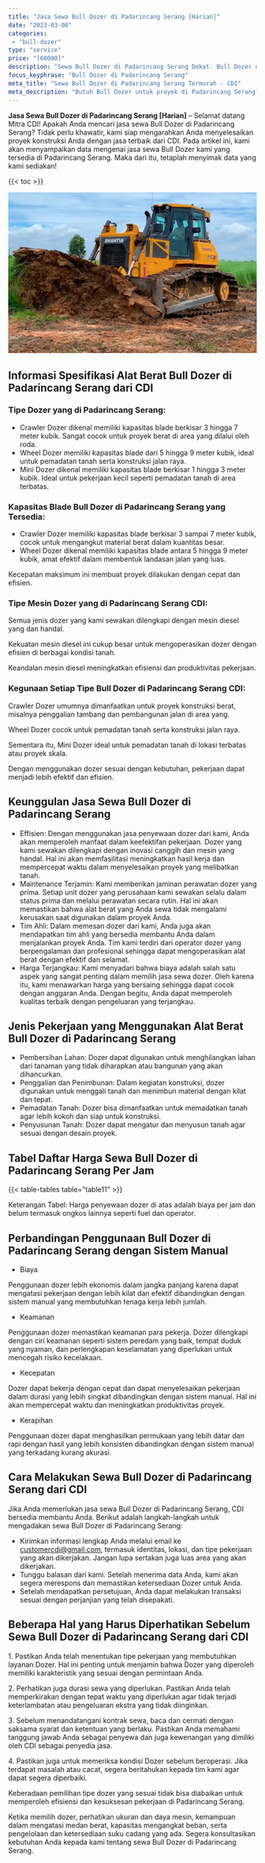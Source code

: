 ```yaml
---
title: "Jasa Sewa Bull Dozer di Padarincang Serang [Harian]"
date: "2023-03-08"
categories:
 - "bull-dozer"
type: "service"
price: "[60000]"
description: "Sewa Bull Dozer di Padarincang Serang Dekat. Bull Dozer unggulan untuk kebutuhan proyek konstruksi dengan performa superior. Segera konsultasikan kebutuhan Anda."
focus_keyphrase: "Bull Dozer di Padarincang Serang"
meta_title: "Sewa Bull Dozer di Padarincang Serang Termurah - CDI"
meta_description: "Butuh Bull Dozer untuk proyek di Padarincang Serang? Kami adalah solusi tepat dengan penawaran terbaik. Klik untuk info lebih lanjut."
---
```


**Jasa Sewa Bull Dozer di Padarincang Serang [Harian]** – Selamat datang Mitra CDI! Apakah Anda mencari jasa sewa Bull Dozer di Padarincang Serang? Tidak perlu khawatir, kami siap mengarahkan Anda menyelesaikan proyek konstruksi Anda dengan jasa terbaik dari CDI. Pada artikel ini, kami akan menyampaikan data mengenai jasa sewa Bull Dozer kami yang tersedia di Padarincang Serang. Maka dari itu, tetaplah menyimak data yang kami sediakan!

{{< toc >}}

![Jasa Sewa Bull Dozer di Padarincang Serang [Harian]](/images/bull-dozer/bull-dozer-17.jpg)

## Informasi Spesifikasi Alat Berat Bull Dozer di Padarincang Serang dari CDI

### Tipe Dozer yang di Padarincang Serang:

*   Crawler Dozer dikenal memiliki kapasitas blade berkisar 3 hingga 7 meter kubik. Sangat cocok untuk proyek berat di area yang dilalui oleh roda.
*   Wheel Dozer memiliki kapasitas blade dari 5 hingga 9 meter kubik, ideal untuk pemadatan tanah serta konstruksi jalan raya.
*   Mini Dozer dikenal memiliki kapasitas blade berkisar 1 hingga 3 meter kubik. Ideal untuk pekerjaan kecil seperti pemadatan tanah di area terbatas.

### Kapasitas Blade Bull Dozer di Padarincang Serang yang Tersedia:

*   Crawler Dozer memiliki kapasitas blade berkisar 3 sampai 7 meter kubik, cocok untuk mengangkut material berat dalam kuantitas besar.
*   Wheel Dozer dikenal memiliki kapasitas blade antara 5 hingga 9 meter kubik, amat efektif dalam membentuk landasan jalan yang luas.

Kecepatan maksimum ini membuat proyek dilakukan dengan cepat dan efisien.

### Tipe Mesin Dozer yang di Padarincang Serang CDI:

Semua jenis dozer yang kami sewakan dilengkapi dengan mesin diesel yang dan handal.

Kekuatan mesin diesel ini cukup besar untuk mengoperasikan dozer dengan efisien di berbagai kondisi tanah.

Keandalan mesin diesel meningkatkan efisiensi dan produktivitas pekerjaan.

### Kegunaan Setiap Tipe Bull Dozer di Padarincang Serang CDI:

Crawler Dozer umumnya dimanfaatkan untuk proyek konstruksi berat, misalnya penggalian tambang dan pembangunan jalan di area yang.

Wheel Dozer cocok untuk pemadatan tanah serta konstruksi jalan raya.

Sementara itu, Mini Dozer ideal untuk pemadatan tanah di lokasi terbatas atau proyek skala.

Dengan menggunakan dozer sesuai dengan kebutuhan, pekerjaan dapat menjadi lebih efektif dan efisien.

## Keunggulan Jasa Sewa Bull Dozer di Padarincang Serang

*   Effisien: Dengan menggunakan jasa penyewaan dozer dari kami, Anda akan memperoleh manfaat dalam keefektifan pekerjaan. Dozer yang kami sewakan dilengkapi dengan inovasi canggih dan mesin yang handal. Hal ini akan memfasilitasi meningkatkan hasil kerja dan mempercepat waktu dalam menyelesaikan proyek yang melibatkan tanah.
*   Maintenance Terjamin: Kami memberikan jaminan perawatan dozer yang prima. Setiap unit dozer yang perusahaan kami sewakan selalu dalam status prima dan melalui perawatan secara rutin. Hal ini akan memastikan bahwa alat berat yang Anda sewa tidak mengalami kerusakan saat digunakan dalam proyek Anda.
*   Tim Ahli: Dalam memesan dozer dari kami, Anda juga akan mendapatkan tim ahli yang bersedia membantu Anda dalam menjalankan proyek Anda. Tim kami terdiri dari operator dozer yang berpengalaman dan profesional sehingga dapat mengoperasikan alat berat dengan efektif dan selamat.
*   Harga Terjangkau: Kami menyadari bahwa biaya adalah salah satu aspek yang sangat penting dalam memilih jasa sewa dozer. Oleh karena itu, kami menawarkan harga yang bersaing sehingga dapat cocok dengan anggaran Anda. Dengan begitu, Anda dapat memperoleh kualitas terbaik dengan pengeluaran yang terjangkau.

## Jenis Pekerjaan yang Menggunakan Alat Berat Bull Dozer di Padarincang Serang

*   Pembersihan Lahan: Dozer dapat digunakan untuk menghilangkan lahan dari tanaman yang tidak diharapkan atau bangunan yang akan dihancurkan.
*   Penggalian dan Penimbunan: Dalam kegiatan konstruksi, dozer digunakan untuk menggali tanah dan menimbun material dengan kilat dan tepat.
*   Pemadatan Tanah: Dozer bisa dimanfaatkan untuk memadatkan tanah agar lebih kokoh dan siap untuk konstruksi.
*   Penyusunan Tanah: Dozer dapat mengatur dan menyusun tanah agar sesuai dengan desain proyek.

## Tabel Daftar Harga Sewa Bull Dozer di Padarincang Serang Per Jam

{{< table-tables table="table11" >}}

Keterangan Tabel: Harga penyewaan dozer di atas adalah biaya per jam dan belum termasuk ongkos lainnya seperti fuel dan operator.

## Perbandingan Penggunaan Bull Dozer di Padarincang Serang dengan Sistem Manual

*   Biaya

Penggunaan dozer lebih ekonomis dalam jangka panjang karena dapat mengatasi pekerjaan dengan lebih kilat dan efektif dibandingkan dengan sistem manual yang membutuhkan tenaga kerja lebih jumlah.
*   Keamanan

Penggunaan dozer memastikan keamanan para pekerja. Dozer dilengkapi dengan ciri keamanan seperti sistem peredam yang baik, tempat duduk yang nyaman, dan perlengkapan keselamatan yang diperlukan untuk mencegah risiko kecelakaan.
*   Kecepatan

Dozer dapat bekerja dengan cepat dan dapat menyelesaikan pekerjaan dalam durasi yang lebih singkat dibandingkan dengan sistem manual. Hal ini akan mempercepat waktu dan meningkatkan produktivitas proyek.
*   Kerapihan

Penggunaan dozer dapat menghasilkan permukaan yang lebih datar dan rapi dengan hasil yang lebih konsisten dibandingkan dengan sistem manual yang terkadang kurang akurasi.

## Cara Melakukan Sewa Bull Dozer di Padarincang Serang dari CDI

Jika Anda memerlukan jasa sewa Bull Dozer di Padarincang Serang, CDI bersedia membantu Anda. Berikut adalah langkah-langkah untuk mengadakan sewa Bull Dozer di Padarincang Serang:

*   Kirimkan informasi lengkap Anda melalui email ke customercdi@gmail.com, termasuk identitas, lokasi, dan tipe pekerjaan yang akan dikerjakan. Jangan lupa sertakan juga luas area yang akan dikerjakan.
*   Tunggu balasan dari kami. Setelah menerima data Anda, kami akan segera merespons dan memastikan ketersediaan Dozer untuk Anda.
*   Setelah mendapatkan persetujuan, Anda dapat melakukan transaksi sesuai dengan perjanjian yang telah disepakati.

## Beberapa Hal yang Harus Diperhatikan Sebelum Sewa Bull Dozer di Padarincang Serang dari CDI

1\.  Pastikan Anda telah menentukan tipe pekerjaan yang membutuhkan layanan Dozer. Hal ini penting untuk menjamin bahwa Dozer yang diperoleh memiliki karakteristik yang sesuai dengan permintaan Anda.

2\.  Perhatikan juga durasi sewa yang diperlukan. Pastikan Anda telah memperkirakan dengan tepat waktu yang diperlukan agar tidak terjadi keterlambatan atau pengeluaran ekstra yang tidak diinginkan.

3\.  Sebelum menandatangani kontrak sewa, baca dan cermati dengan saksama syarat dan ketentuan yang berlaku. Pastikan Anda memahami tanggung jawab Anda sebagai penyewa dan juga kewenangan yang dimiliki oleh CDI sebagai penyedia jasa.

4\.  Pastikan juga untuk memeriksa kondisi Dozer sebelum beroperasi. Jika terdapat masalah atau cacat, segera beritahukan kepada tim kami agar dapat segera diperbaiki.

Keberadaan pemilihan tipe dozer yang sesuai tidak bisa diabaikan untuk memperoleh efisiensi dan kesuksesan pekerjaan di Padarincang Serang.

Ketika memilih dozer, perhatikan ukuran dan daya mesin, kemampuan dalam mengatasi medan berat, kapasitas mengangkat beban, serta pengelolaan dan ketersediaan suku cadang yang ada. Segera konsultasikan kebutuhan Anda kepada kami tentang sewa Bull Dozer di Padarincang Serang.